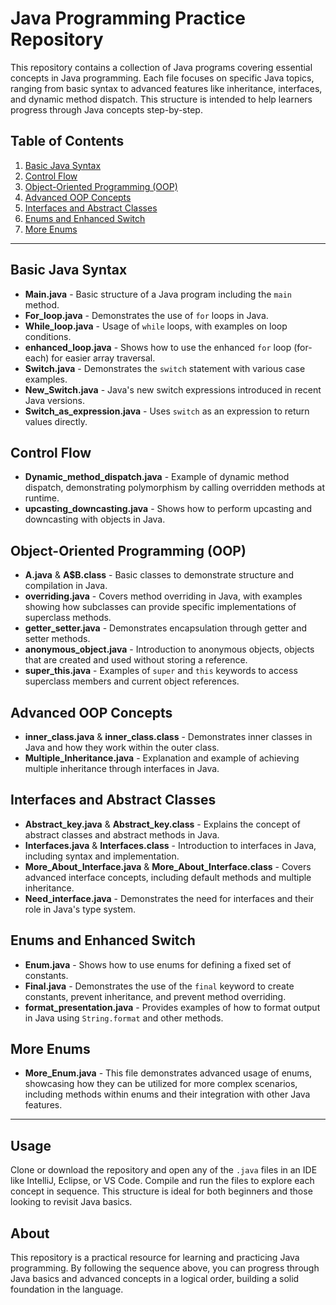 # Java Programming Practice Repository

This repository contains a collection of Java programs covering essential concepts in Java programming. Each file focuses on specific Java topics, ranging from basic syntax to advanced features like inheritance, interfaces, and dynamic method dispatch. This structure is intended to help learners progress through Java concepts step-by-step.

## Table of Contents

1. [Basic Java Syntax](#basic-java-syntax)
2. [Control Flow](#control-flow)
3. [Object-Oriented Programming (OOP)](#object-oriented-programming-oop)
4. [Advanced OOP Concepts](#advanced-oop-concepts)
5. [Interfaces and Abstract Classes](#interfaces-and-abstract-classes)
6. [Enums and Enhanced Switch](#enums-and-enhanced-switch)
7. [More Enums](#more-enums)

---

## Basic Java Syntax
- **Main.java** - Basic structure of a Java program including the `main` method.
- **For_loop.java** - Demonstrates the use of `for` loops in Java.
- **While_loop.java** - Usage of `while` loops, with examples on loop conditions.
- **enhanced_loop.java** - Shows how to use the enhanced `for` loop (for-each) for easier array traversal.
- **Switch.java** - Demonstrates the `switch` statement with various case examples.
- **New_Switch.java** - Java's new switch expressions introduced in recent Java versions.
- **Switch_as_expression.java** - Uses `switch` as an expression to return values directly.

## Control Flow
- **Dynamic_method_dispatch.java** - Example of dynamic method dispatch, demonstrating polymorphism by calling overridden methods at runtime.
- **upcasting_downcasting.java** - Shows how to perform upcasting and downcasting with objects in Java.

## Object-Oriented Programming (OOP)
- **A.java** & **A$B.class** - Basic classes to demonstrate structure and compilation in Java.
- **overriding.java** - Covers method overriding in Java, with examples showing how subclasses can provide specific implementations of superclass methods.
- **getter_setter.java** - Demonstrates encapsulation through getter and setter methods.
- **anonymous_object.java** - Introduction to anonymous objects, objects that are created and used without storing a reference.
- **super_this.java** - Examples of `super` and `this` keywords to access superclass members and current object references.

## Advanced OOP Concepts
- **inner_class.java** & **inner_class.class** - Demonstrates inner classes in Java and how they work within the outer class.
- **Multiple_Inheritance.java** - Explanation and example of achieving multiple inheritance through interfaces in Java.

## Interfaces and Abstract Classes
- **Abstract_key.java** & **Abstract_key.class** - Explains the concept of abstract classes and abstract methods in Java.
- **Interfaces.java** & **Interfaces.class** - Introduction to interfaces in Java, including syntax and implementation.
- **More_About_Interface.java** & **More_About_Interface.class** - Covers advanced interface concepts, including default methods and multiple inheritance.
- **Need_interface.java** - Demonstrates the need for interfaces and their role in Java's type system.

## Enums and Enhanced Switch
- **Enum.java** - Shows how to use enums for defining a fixed set of constants.
- **Final.java** - Demonstrates the use of the `final` keyword to create constants, prevent inheritance, and prevent method overriding.
- **format_presentation.java** - Provides examples of how to format output in Java using `String.format` and other methods.
  
## More Enums
- **More_Enum.java** - This file demonstrates advanced usage of enums, showcasing how they can be utilized for more complex scenarios, including methods within enums and their integration with other Java features.

---

## Usage

Clone or download the repository and open any of the `.java` files in an IDE like IntelliJ, Eclipse, or VS Code. Compile and run the files to explore each concept in sequence. This structure is ideal for both beginners and those looking to revisit Java basics.

## About

This repository is a practical resource for learning and practicing Java programming. By following the sequence above, you can progress through Java basics and advanced concepts in a logical order, building a solid foundation in the language.
